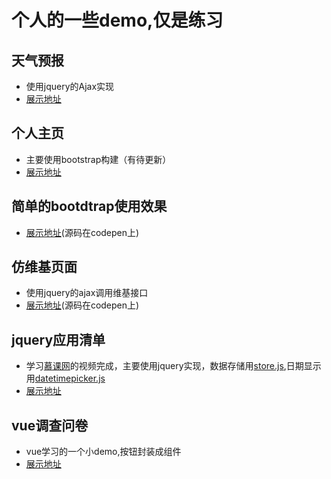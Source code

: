 # 个人的一些demo,仅是练习
## 天气预报
- 使用jquery的Ajax实现
- [展示地址]( https://lizehongss.github.io/demo_show/天气预报/index.html)
## 个人主页
- 主要使用bootstrap构建（有待更新）
- [展示地址](https://lizehongss.github.io/demo_show/个人主页/index.html)
## 简单的bootdtrap使用效果
- [展示地址](https://codepen.io/lizehong/pen/gWXvdG)(源码在codepen上)
## 仿维基页面
- 使用jquery的ajax调用维基接口
- [展示地址](https://codepen.io/lizehong/pen/pWYMev)(源码在codepen上)
## jquery应用清单
- 学习[慕课网](https://coding.imooc.com/class/72.html)的视频完成，主要使用jquery实现，数据存储用[store.js](https://github.com/marcuswestin/store.js),日期显示用[datetimepicker.js](https://github.com/xdan/datetimepicker)
- [展示地址](https://lizehongss.github.io/demo_show/jquery%E5%BA%94%E7%94%A8/index.html)
## vue调查问卷
- vue学习的一个小demo,按钮封装成组件
- [展示地址](https://lizehongss.github.io/demo_show/调查问卷/index.html)







